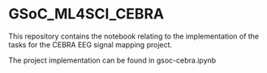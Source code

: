 # GSoC_ML4SCI_CEBRA
This repository contains the notebook relating to the implementation of the tasks for the CEBRA EEG signal mapping project.

The project implementation can be found in gsoc-cebra.ipynb
